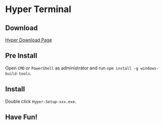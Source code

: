 # Hyper Terminal

## Download

[Hyper Download Page](https://hyper.is/#installation)

## Pre Install

Open `CMD` or `PowerShell` as administrator and run `npm install -g windows-build-tools`.

## Install

Double click `Hyper-Setup-xxx.exe`.

## Have Fun!
